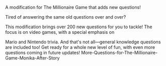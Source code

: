 A modification for The Millionaire Game that adds new questions! 

Tired of answering the same old questions over and over? 

This modification brings over 200 new questions for you to tackle! The focus is on video games, with a special emphasis on 

Mario and Nintendo trivia. And that's not all—general knowledge questions are included too! Get ready for a whole new level of fun, with even more questions coming in future updates! More-Questions-for-The-Millionaire-Game-Monika-After-Story
